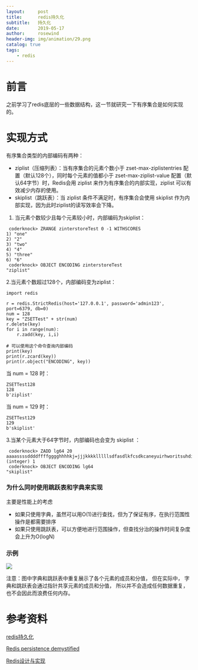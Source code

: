 ```yaml
---
layout:     post
title:      redis持久化
subtitle:   持久化
date:       2019-05-17
author:     rosewind
header-img: img/animation/29.png
catalog: true
tags:
    - redis
---
```


# 前言

之前学习了redis底层的一些数据结构，这一节就研究一下有序集合是如何实现的。

# 实现方式

有序集合类型的内部编码有两种：

- ziplist（压缩列表）：当有序集合的元素个数小于 zset-max-ziplistentries 配置（默认128个），同时每个元素的值都小于 zset-max-ziplist-value 配置（默认64字节）时，Redis会用 ziplist 来作为有序集合的内部实现，ziplist 可以有效减少内存的使用。
- skiplist（跳跃表）：当 ziplist 条件不满足时，有序集合会使用 skiplist 作为内部实现，因为此时ziplist的读写效率会下降。

1. 当元素个数较少且每个元素较小时，内部编码为skiplist：

```
 coderknock> ZRANGE zinterstoreTest 0 -1 WITHSCORES
1) "one"
2) "2"
3) "two"
4) "4"
5) "three"
6) "6"
 coderknock> OBJECT ENCODING zinterstoreTest
"ziplist"
```

2.当元素个数超过128个，内部编码变为ziplist：

```
import redis

r = redis.StrictRedis(host='127.0.0.1', password='admin123', port=6379, db=0)
num = 128
key = "ZSETTest" + str(num)
r.delete(key)
for i in range(num):
    r.zadd(key, i,i)

# 可以使用这个命令查询内部编码
print(key)
print(r.zcard(key))
print(r.object("ENCODING", key))
```

当 num = 128 时：

```
ZSETTest128
128
b'ziplist'
```

当 num = 129 时：

```
ZSETTest129
129
b'skiplist'
```

3.当某个元素大于64字节时，内部编码也会变为 skiplist ：



```
 coderknock> ZADD lg64 20 aaaassssddddffffgggghhhhkj=jjjkkkklllllsdfasdlkfcsdkcaneyuirhworitsuhdiouoooooofovutivhwoeirrthsoiuyqrbwiveyrvisuyrsui
(integer) 1
 coderknock> OBJECT ENCODING lg64
"skiplist"
```

### 为什么同时使用跳跃表和字典来实现

主要是性能上的考虑

- 如果只使用字典，虽然可以用O(1)进行查找，但为了保证有序，在执行范围性操作是都需要排序
- 如果只使用跳跃表，可以方便地进行范围操作，但查找分治的操作时间复杂度会上升为O(logN)

### 示例

![](http://redisbook.com/_images/graphviz-75ee561bcc63f8ea960d0339768aec97b1f570f0.png)

注意：图中字典和跳跃表中重复展示了各个元素的成员和分值， 但在实际中， 字典和跳跃表会通过指针共享元素的成员和分值， 所以并不会造成任何数据重复， 也不会因此而浪费任何内存。

# 参考资料

[redis持久化](https://blog.csdn.net/jackpk/article/details/30079925)

[Redis persistence demystified](http://antirez.com/post/redis-persistence-demystified.html)

[Redis设计与实现](https://book.douban.com/subject/25900156/)